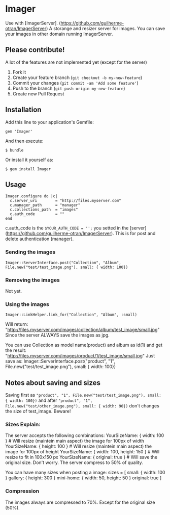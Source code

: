 # Imager

Use with [ImagerServer]. (https://github.com/guilherme-otran/ImagerServer)
A storange and resizer server for images. You can save your images in other domain running ImagerServer.

## Please contribute!
A lot of the features are not implemented yet (except for the server)

1. Fork it
2. Create your feature branch (`git checkout -b my-new-feature`)
3. Commit your changes (`git commit -am 'Add some feature'`)
4. Push to the branch (`git push origin my-new-feature`)
5. Create new Pull Request

## Installation

Add this line to your application's Gemfile:

    gem 'Imager'

And then execute:

    $ bundle

Or install it yourself as:

    $ gem install Imager

## Usage

    Imager.configure do |c|
      c.server_uri        = "http://files.myserver.com"
      c.manager_path      = "manager"
      c.collections_path  = "images"
      c.auth_code         = ""
    end

  c.auth_code is the `$YOUR_AUTH_CODE = '';` you setted in the [server] (https://github.com/guilherme-otran/ImagerServer).
  This is for post and delete authentication (manager).

### Sending the images
    Imager::ServerInterface.post("Collection", "Album", File.new("test/test_image.png"), small: { width: 100})

### Removing the images
  Not yet.

### Using the images
    Imager::LinkHelper.link_for("Collection", "Album", :small)
Will return:
    "http://files.myserver.com/images/collection/album/test_image/small.jpg"
Since the server ALWAYS save the images as jpg.

You can use Collection as model name(product) and album as id(1) and get the result:
    "http://files.myserver.com/images/product/1/test_image/small.jpg"
  Just save as:
    Imager::ServerInterface.post("product", "1", File.new("test/test_image.png"), small: { width: 100})

## Notes about saving and sizes
  Saving first as `"product", "1", File.new("test/test_image.png"), small: { width: 100})` and after `"product", "1", File.new("test/other_image.png"), small: { width: 90})` don't changes the size of test_image. Beware!

### Sizes Explain:
  The server accepts the following combinations:
    YourSizeName: { width:  100 } # Will resize (maintein main aspect) the image for 100px of width
    YourSizeName: { height: 100 } # Will resize (maintein main aspect) the image for 100px of height
    YourSizeName: { width:  100, height: 150 } # Will resize to fit in 100x150 px
    YourSizeName: { original: true } # Will save the original size. Don't worry. The server compress to 50% of quality.

  You can have many sizes when posting a image:
    sizes = [
      small:     { width:  100 }
      gallery:   { height: 300 }
      mini-home: { width: 50, height: 50 }
      original:  true
    ]

### Compression
  The images always are compressed to 70%. Except for the original size (50%).